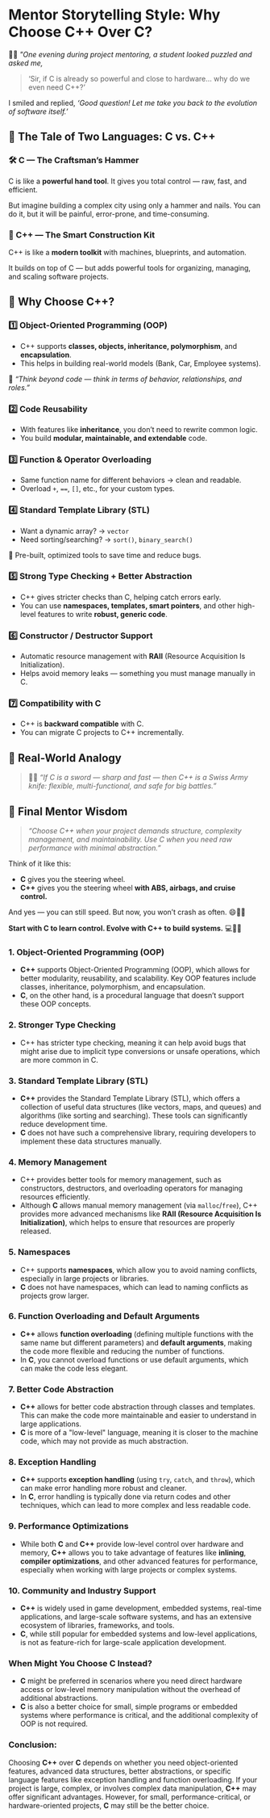 # **Mentor Storytelling Style: Why Choose C++ Over C?**

🧑‍🏫 *"One evening during project mentoring, a student looked puzzled and asked me,*

> ‘Sir, if C is already so powerful and close to hardware… why do we even need C++?’

I smiled and replied, *‘Good question! Let me take you back to the evolution of software itself.’*

## 🔧 The Tale of Two Languages: C vs. C++

### 🛠️ C — The Craftsman’s Hammer

C is like a **powerful hand tool**.
It gives you total control — raw, fast, and efficient.

But imagine building a complex city using only a hammer and nails.
You can do it, but it will be painful, error-prone, and time-consuming.

### 🚀 C++ — The Smart Construction Kit

C++ is like a **modern toolkit** with machines, blueprints, and automation.

It builds on top of C — but adds powerful tools for organizing, managing, and scaling software projects.

## 🎯 Why Choose C++?

### 1️⃣ **Object-Oriented Programming (OOP)**

* C++ supports **classes, objects, inheritance, polymorphism**, and **encapsulation**.
* This helps in building real-world models (Bank, Car, Employee systems).

🧠 *“Think beyond code — think in terms of behavior, relationships, and roles.”*

### 2️⃣ **Code Reusability**

* With features like **inheritance**, you don’t need to rewrite common logic.
* You build **modular, maintainable, and extendable** code.

### 3️⃣ **Function & Operator Overloading**

* Same function name for different behaviors → clean and readable.
* Overload `+`, `==`, `[]`, etc., for your custom types.

### 4️⃣ **Standard Template Library (STL)**

* Want a dynamic array? → `vector`
* Need sorting/searching? → `sort()`, `binary_search()`

🧰 Pre-built, optimized tools to save time and reduce bugs.

### 5️⃣ **Strong Type Checking + Better Abstraction**

* C++ gives stricter checks than C, helping catch errors early.
* You can use **namespaces, templates, smart pointers**, and other high-level features to write **robust, generic code**.

### 6️⃣ **Constructor / Destructor Support**

* Automatic resource management with **RAII** (Resource Acquisition Is Initialization).
* Helps avoid memory leaks — something you must manage manually in C.

### 7️⃣ **Compatibility with C**

* C++ is **backward compatible** with C.
* You can migrate C projects to C++ incrementally.

## 🧪 Real-World Analogy

> 🧑‍🏫 *“If C is a sword — sharp and fast — then C++ is a Swiss Army knife: flexible, multi-functional, and safe for big battles.”*

## 🧭 Final Mentor Wisdom

> *“Choose C++ when your project demands structure, complexity management, and maintainability.
> Use C when you need raw performance with minimal abstraction.”*

Think of it like this:

* **C** gives you the steering wheel.
* **C++** gives you the steering wheel **with ABS, airbags, and cruise control.**

And yes — you can still speed.
But now, you won’t crash as often. 😄🚗💨


**Start with C to learn control.
Evolve with C++ to build systems.** 💻🧠🔥


### 1. **Object-Oriented Programming (OOP)**
   - **C++** supports Object-Oriented Programming (OOP), which allows for better modularity, reusability, and scalability. Key OOP features include classes, inheritance, polymorphism, and encapsulation.
   - **C**, on the other hand, is a procedural language that doesn’t support these OOP concepts.

### 2. **Stronger Type Checking**
   - C++ has stricter type checking, meaning it can help avoid bugs that might arise due to implicit type conversions or unsafe operations, which are more common in C.

### 3. **Standard Template Library (STL)**
   - **C++** provides the Standard Template Library (STL), which offers a collection of useful data structures (like vectors, maps, and queues) and algorithms (like sorting and searching). These tools can significantly reduce development time.
   - **C** does not have such a comprehensive library, requiring developers to implement these data structures manually.

### 4. **Memory Management**
   - C++ provides better tools for memory management, such as constructors, destructors, and overloading operators for managing resources efficiently.
   - Although **C** allows manual memory management (via `malloc`/`free`), C++ provides more advanced mechanisms like **RAII (Resource Acquisition Is Initialization)**, which helps to ensure that resources are properly released.

### 5. **Namespaces**
   - C++ supports **namespaces**, which allow you to avoid naming conflicts, especially in large projects or libraries.
   - **C** does not have namespaces, which can lead to naming conflicts as projects grow larger.

### 6. **Function Overloading and Default Arguments**
   - **C++** allows **function overloading** (defining multiple functions with the same name but different parameters) and **default arguments**, making the code more flexible and reducing the number of functions.
   - In **C**, you cannot overload functions or use default arguments, which can make the code less elegant.

### 7. **Better Code Abstraction**
   - **C++** allows for better code abstraction through classes and templates. This can make the code more maintainable and easier to understand in large applications.
   - **C** is more of a "low-level" language, meaning it is closer to the machine code, which may not provide as much abstraction.

### 8. **Exception Handling**
   - **C++** supports **exception handling** (using `try`, `catch`, and `throw`), which can make error handling more robust and cleaner.
   - In **C**, error handling is typically done via return codes and other techniques, which can lead to more complex and less readable code.

### 9. **Performance Optimizations**
   - While both **C** and **C++** provide low-level control over hardware and memory, **C++** allows you to take advantage of features like **inlining**, **compiler optimizations**, and other advanced features for performance, especially when working with large projects or complex systems.

### 10. **Community and Industry Support**
   - **C++** is widely used in game development, embedded systems, real-time applications, and large-scale software systems, and has an extensive ecosystem of libraries, frameworks, and tools.
   - **C**, while still popular for embedded systems and low-level applications, is not as feature-rich for large-scale application development.

### When Might You Choose C Instead?
- **C** might be preferred in scenarios where you need direct hardware access or low-level memory manipulation without the overhead of additional abstractions.
- **C** is also a better choice for small, simple programs or embedded systems where performance is critical, and the additional complexity of OOP is not required.

### Conclusion:
Choosing **C++** over **C** depends on whether you need object-oriented features, advanced data structures, better abstractions, or specific language features like exception handling and function overloading. If your project is large, complex, or involves complex data manipulation, **C++** may offer significant advantages. However, for small, performance-critical, or hardware-oriented projects, **C** may still be the better choice.
